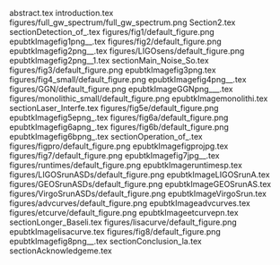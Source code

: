 abstract.tex
introduction.tex
figures/full_gw_spectrum/full_gw_spectrum.png
Section2.tex
sectionDetection_of_.tex
figures/fig1/default_figure.png
epubtkImagefig1png__.tex
figures/fig2/default_figure.png
epubtkImagefig2png__.tex
figures/LIGOsens/default_figure.png
epubtkImagefig2png__1.tex
sectionMain_Noise_So.tex
figures/fig3/default_figure.png
epubtkImagefig3png.tex
figures/fig4_small/default_figure.png
epubtkImagefig4png__.tex
figures/GGN/default_figure.png
epubtkImageGGNpng___.tex
figures/monolithic_small/default_figure.png
epubtkImagemonolithi.tex
sectionLaser_Interfe.tex
figures/fig5e/default_figure.png
epubtkImagefig5epng_.tex
figures/fig6a/default_figure.png
epubtkImagefig6apng_.tex
figures/fig6b/default_figure.png
epubtkImagefig6bpng_.tex
sectionOperation_of_.tex
figures/figpro/default_figure.png
epubtkImagefigprojpg.tex
figures/fig7/default_figure.png
epubtkImagefig7jpg__.tex
figures/runtimes/default_figure.png
epubtkImageruntimesp.tex
figures/LIGOSrunASDs/default_figure.png
epubtkImageLIGOSrunA.tex
figures/GEOSrunASDs/default_figure.png
epubtkImageGEOSrunAS.tex
figures/VirgoSrunASDs/default_figure.png
epubtkImageVirgoSrun.tex
figures/advcurves/default_figure.png
epubtkImageadvcurves.tex
figures/etcurve/default_figure.png
epubtkImageetcurvepn.tex
sectionLonger_Baseli.tex
figures/lisacurve/default_figure.png
epubtkImagelisacurve.tex
figures/fig8/default_figure.png
epubtkImagefig8png__.tex
sectionConclusion_la.tex
sectionAcknowledgeme.tex
